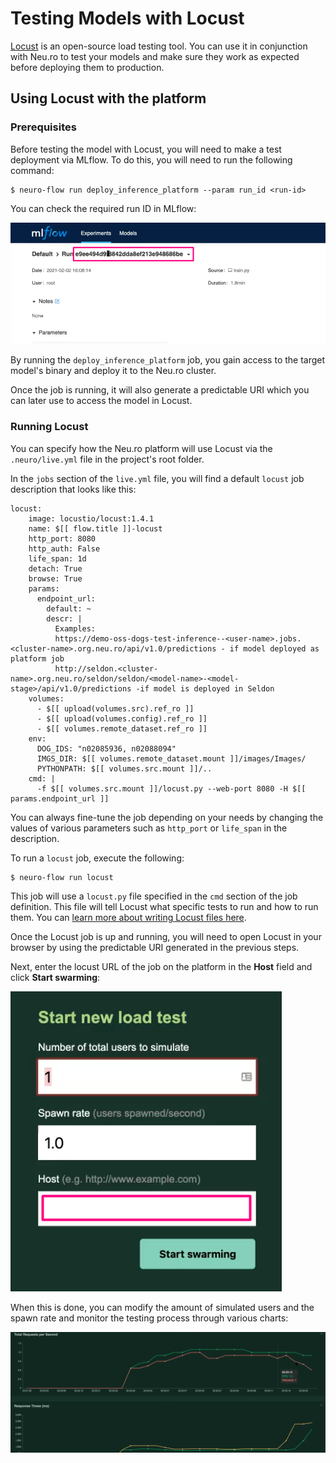 # Testing Models with Locust

[Locust](https://locust.io/) is an open-source load testing tool. You can use it in conjunction with Neu.ro to test your models and make sure they work as expected before deploying them to production.

## Using Locust with the platform

### Prerequisites

Before testing the model with Locust, you will need to make a test deployment via MLflow. To do this, you will need to run the following command:

```text
$ neuro-flow run deploy_inference_platform --param run_id <run-id>
```

You can check the required run ID in MLflow:

![](../../.gitbook/assets/image%20%28221%29.png)

By running the `deploy_inference_platform` job, you gain access to the target model's binary and deploy it to the Neu.ro cluster.

Once the job is running, it will also generate a predictable URI which you can later use to access the model in Locust.

### Running Locust

You can specify how the Neu.ro platform will use Locust via the `.neuro/live.yml` file in the project's root folder.

In the `jobs` section of the `live.yml` file, you will find a default `locust` job description that looks like this:

```text
locust:
    image: locustio/locust:1.4.1
    name: $[[ flow.title ]]-locust
    http_port: 8080
    http_auth: False
    life_span: 1d
    detach: True
    browse: True
    params:
      endpoint_url: 
        default: ~
        descr: |
          Examples:
          https://demo-oss-dogs-test-inference--<user-name>.jobs.<cluster-name>.org.neu.ro/api/v1.0/predictions - if model deployed as platform job
          http://seldon.<cluster-name>.org.neu.ro/seldon/seldon/<model-name>-<model-stage>/api/v1.0/predictions -if model is deployed in Seldon
    volumes:
      - $[[ upload(volumes.src).ref_ro ]]
      - $[[ upload(volumes.config).ref_ro ]]
      - $[[ volumes.remote_dataset.ref_ro ]]
    env:
      DOG_IDS: "n02085936, n02088094"
      IMGS_DIR: $[[ volumes.remote_dataset.mount ]]/images/Images/
      PYTHONPATH: $[[ volumes.src.mount ]]/..
    cmd: |
      -f $[[ volumes.src.mount ]]/locust.py --web-port 8080 -H $[[ params.endpoint_url ]]
```

You can always fine-tune the job depending on your needs by changing the values of various parameters such as `http_port` or `life_span` in the description.

To run a `locust` job, execute the following:

```text
$ neuro-flow run locust
```

This job will use a `locust.py` file specified in the `cmd` section of the job definition. This file will tell Locust what specific tests to run and how to run them. You can [learn more about writing Locust files here](https://docs.locust.io/en/stable/writing-a-locustfile.html).

Once the Locust job is up and running, you will need to open Locust in your browser by using the predictable URI generated in the previous steps. 

Next, enter the locust URL of the job on the platform in the **Host** field and click **Start swarming**:

![](../../.gitbook/assets/image%20%28220%29.png)

When this is done, you can modify the amount of simulated users and the spawn rate and monitor the testing process through various charts:

![](../../.gitbook/assets/image%20%28222%29.png)

